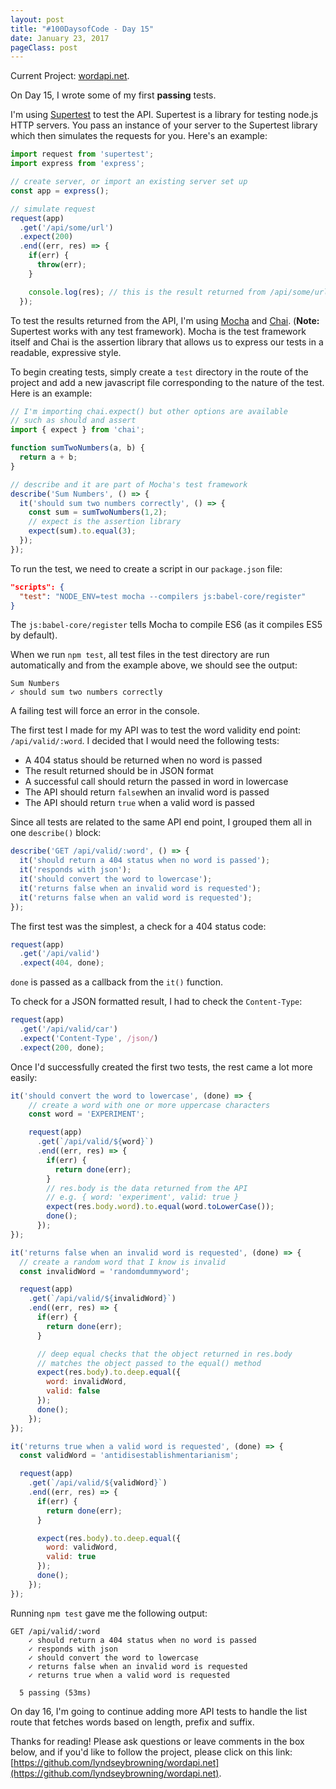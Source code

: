 ```yaml
---
layout: post
title: "#100DaysofCode - Day 15"
date: January 23, 2017
pageClass: post
---
```


Current Project: [wordapi.net](https://github.com/lyndseybrowning/wordapi.net).

On Day 15, I wrote some of my first **passing** tests.

I'm using [Supertest](https://github.com/visionmedia/supertest) to test the API. Supertest is a library for testing node.js HTTP servers. You pass an instance of your server to the Supertest library which then simulates the requests for you. Here's an example:

```javascript
import request from 'supertest';
import express from 'express';

// create server, or import an existing server set up
const app = express();

// simulate request
request(app)
  .get('/api/some/url')
  .expect(200)
  .end((err, res) => {
    if(err) {
      throw(err);
    }

    console.log(res); // this is the result returned from /api/some/url
  });
```

To test the results returned from the API, I'm using [Mocha](http://mochajs.org/) and [Chai](http://chaijs.com/). (**Note:** Supertest works with any test framework). Mocha is the test framework itself and Chai is the assertion library that allows us to express our tests in a readable, expressive style.

To begin creating tests, simply create a ```test``` directory in the route of the project and add a new javascript file corresponding to the nature of the test. Here is an example:

```javascript
// I'm importing chai.expect() but other options are available
// such as should and assert
import { expect } from 'chai';

function sumTwoNumbers(a, b) {
  return a + b;
}

// describe and it are part of Mocha's test framework
describe('Sum Numbers', () => {
  it('should sum two numbers correctly', () => {
    const sum = sumTwoNumbers(1,2);
    // expect is the assertion library
    expect(sum).to.equal(3);    
  });
});
```

To run the test, we need to create a script in our ```package.json``` file:

```json
"scripts": {
  "test": "NODE_ENV=test mocha --compilers js:babel-core/register"
}
```

The ```js:babel-core/register``` tells Mocha to compile ES6 (as it compiles ES5 by default).

When we run ```npm test```, all test files in the test directory are run automatically and from the example above, we should see the output:

```
Sum Numbers
✓ should sum two numbers correctly
```

A failing test will force an error in the console.

The first test I made for my API was to test the word validity end point: ```/api/valid/:word```. I decided that I would need the following tests:

- A 404 status should be returned when no word is passed
- The result returned should be in JSON format
- A successful call should return the passed in word in lowercase
- The API should return ```false```when an invalid word is passed
- The API should return ```true``` when a valid word is passed

Since all tests are related to the same API end point, I grouped them all in one ```describe()``` block:

```javascript
describe('GET /api/valid/:word', () => {
  it('should return a 404 status when no word is passed');  
  it('responds with json');
  it('should convert the word to lowercase');
  it('returns false when an invalid word is requested');
  it('returns false when an valid word is requested');
});
```

The first test was the simplest, a check for a 404 status code:

```javascript
request(app)
  .get('/api/valid')
  .expect(404, done);
```

```done``` is passed as a callback from the ```it()``` function.

To check for a JSON formatted result, I had to check the ```Content-Type```:

```javascript
request(app)
  .get('/api/valid/car')
  .expect('Content-Type', /json/)
  .expect(200, done);
```

Once I'd successfully created the first two tests, the rest came a lot more easily:

```javascript
it('should convert the word to lowercase', (done) => {
    // create a word with one or more uppercase characters
    const word = 'EXPERIMENT';

    request(app)
      .get(`/api/valid/${word}`)
      .end((err, res) => {
        if(err) {
          return done(err);
        }
        // res.body is the data returned from the API
        // e.g. { word: 'experiment', valid: true }
        expect(res.body.word).to.equal(word.toLowerCase());
        done();
      });
});

it('returns false when an invalid word is requested', (done) => {
  // create a random word that I know is invalid
  const invalidWord = 'randomdummyword';

  request(app)
    .get(`/api/valid/${invalidWord}`)
    .end((err, res) => {
      if(err) {
        return done(err);
      }

      // deep equal checks that the object returned in res.body
      // matches the object passed to the equal() method
      expect(res.body).to.deep.equal({
        word: invalidWord,
        valid: false
      });
      done();
    });
});

it('returns true when a valid word is requested', (done) => {
  const validWord = 'antidisestablishmentarianism';

  request(app)
    .get(`/api/valid/${validWord}`)
    .end((err, res) => {
      if(err) {
        return done(err);
      }

      expect(res.body).to.deep.equal({
        word: validWord,
        valid: true
      });
      done();
    });
});
```

Running ```npm test``` gave me the following output:

```
GET /api/valid/:word
    ✓ should return a 404 status when no word is passed
    ✓ responds with json
    ✓ should convert the word to lowercase
    ✓ returns false when an invalid word is requested
    ✓ returns true when a valid word is requested

  5 passing (53ms)
```

On day 16, I'm going to continue adding more API tests to handle the list route that fetches words based on length, prefix and suffix.

Thanks for reading! Please ask questions or leave comments in the box below, and if you'd like to follow the project, please click on this link: [https://github.com/lyndseybrowning/wordapi.net](https://github.com/lyndseybrowning/wordapi.net).

